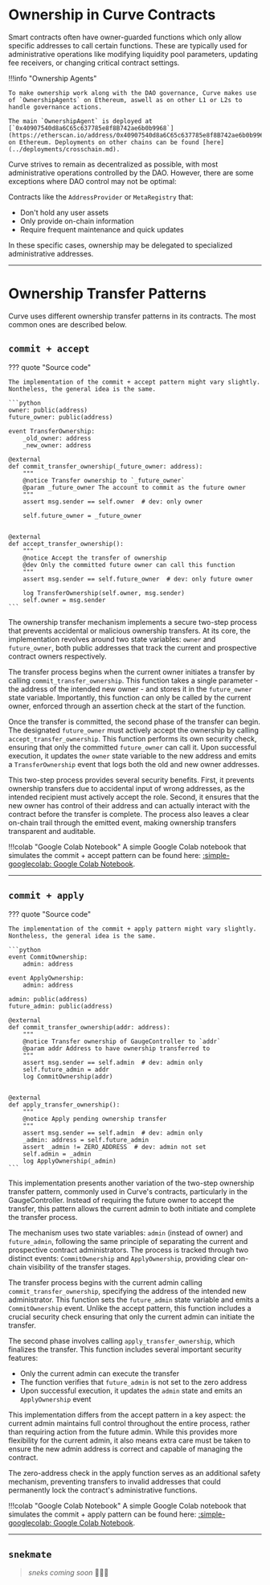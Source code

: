 <h1>Ownership in Curve Contracts</h1>

Smart contracts often have owner-guarded functions which only allow specific addresses to call certain functions. These are typically used for administrative operations like modifying liquidity pool parameters, updating fee receivers, or changing critical contract settings.

!!!info "Ownership Agents"

    To make ownership work along with the DAO governance, Curve makes use of `OwnershipAgents` on Ethereum, aswell as on other L1 or L2s to handle governance actions.

    The main `OwnershipAgent` is deployed at [`0x40907540d8a6C65c637785e8f8B742ae6b0b9968`](https://etherscan.io/address/0x40907540d8a6C65c637785e8f8B742ae6b0b9968) on Ethereum. Deployments on other chains can be found [here](../deployments/crosschain.md).

Curve strives to remain as decentralized as possible, with most administrative operations controlled by the DAO. However, there are some exceptions where DAO control may not be optimal:

Contracts like the `AddressProvider` or `MetaRegistry` that:

- Don't hold any user assets
- Only provide on-chain information
- Require frequent maintenance and quick updates

In these specific cases, ownership may be delegated to specialized administrative addresses.

---

# **Ownership Transfer Patterns**

Curve uses different ownership transfer patterns in its contracts. The most common ones are described below.

## `commit + accept`

??? quote "Source code"

    The implementation of the commit + accept pattern might vary slightly. Nontheless, the general idea is the same.

    ```python
    owner: public(address)
    future_owner: public(address)

    event TransferOwnership:
        _old_owner: address
        _new_owner: address

    @external
    def commit_transfer_ownership(_future_owner: address):
        """
        @notice Transfer ownership to `_future_owner`
        @param _future_owner The account to commit as the future owner
        """
        assert msg.sender == self.owner  # dev: only owner

        self.future_owner = _future_owner


    @external
    def accept_transfer_ownership():
        """
        @notice Accept the transfer of ownership
        @dev Only the committed future owner can call this function
        """
        assert msg.sender == self.future_owner  # dev: only future owner

        log TransferOwnership(self.owner, msg.sender)
        self.owner = msg.sender
    ```

The ownership transfer mechanism implements a secure two-step process that prevents accidental or malicious ownership transfers. At its core, the implementation revolves around two state variables: `owner` and `future_owner`, both public addresses that track the current and prospective contract owners respectively.

The transfer process begins when the current owner initiates a transfer by calling `commit_transfer_ownership`. This function takes a single parameter - the address of the intended new owner - and stores it in the `future_owner` state variable. Importantly, this function can only be called by the current owner, enforced through an assertion check at the start of the function.

Once the transfer is committed, the second phase of the transfer can begin. The designated `future_owner` must actively accept the ownership by calling `accept_transfer_ownership`. This function performs its own security check, ensuring that only the committed `future_owner` can call it. Upon successful execution, it updates the `owner` state variable to the new address and emits a `TransferOwnership` event that logs both the old and new owner addresses.

This two-step process provides several security benefits. First, it prevents ownership transfers due to accidental input of wrong addresses, as the intended recipient must actively accept the role. Second, it ensures that the new owner has control of their address and can actually interact with the contract before the transfer is complete. The process also leaves a clear on-chain trail through the emitted event, making ownership transfers transparent and auditable.

!!!colab "Google Colab Notebook"
    A simple Google Colab notebook that simulates the commit + accept pattern can be found here: [:simple-googlecolab: Google Colab Notebook](https://colab.research.google.com/drive/10cEFQbHxuXFyzi7CnmL3tdsXaQ4GxaeJ?usp=sharing).

---

## `commit + apply`

??? quote "Source code"

    The implementation of the commit + apply pattern might vary slightly. Nontheless, the general idea is the same.

    ```python
    event CommitOwnership:
        admin: address

    event ApplyOwnership:
        admin: address

    admin: public(address)
    future_admin: public(address)

    @external
    def commit_transfer_ownership(addr: address):
        """
        @notice Transfer ownership of GaugeController to `addr`
        @param addr Address to have ownership transferred to
        """
        assert msg.sender == self.admin  # dev: admin only
        self.future_admin = addr
        log CommitOwnership(addr)


    @external
    def apply_transfer_ownership():
        """
        @notice Apply pending ownership transfer
        """
        assert msg.sender == self.admin  # dev: admin only
        _admin: address = self.future_admin
        assert _admin != ZERO_ADDRESS  # dev: admin not set
        self.admin = _admin
        log ApplyOwnership(_admin)
    ```

This implementation presents another variation of the two-step ownership transfer pattern, commonly used in Curve's contracts, particularly in the GaugeController. Instead of requiring the future owner to accept the transfer, this pattern allows the current admin to both initiate and complete the transfer process.

The mechanism uses two state variables: `admin` (instead of owner) and `future_admin`, following the same principle of separating the current and prospective contract administrators. The process is tracked through two distinct events: `CommitOwnership` and `ApplyOwnership`, providing clear on-chain visibility of the transfer stages.

The transfer process begins with the current admin calling `commit_transfer_ownership`, specifying the address of the intended new administrator. This function sets the `future_admin` state variable and emits a `CommitOwnership` event. Unlike the accept pattern, this function includes a crucial security check ensuring that only the current admin can initiate the transfer.

The second phase involves calling `apply_transfer_ownership`, which finalizes the transfer. This function includes several important security features:
- Only the current admin can execute the transfer
- The function verifies that `future_admin` is not set to the zero address
- Upon successful execution, it updates the `admin` state and emits an `ApplyOwnership` event

This implementation differs from the accept pattern in a key aspect: the current admin maintains full control throughout the entire process, rather than requiring action from the future admin. While this provides more flexibility for the current admin, it also means extra care must be taken to ensure the new admin address is correct and capable of managing the contract.

The zero-address check in the apply function serves as an additional safety mechanism, preventing transfers to invalid addresses that could permanently lock the contract's administrative functions.

!!!colab "Google Colab Notebook"
    A simple Google Colab notebook that simulates the commit + apply pattern can be found here: [:simple-googlecolab: Google Colab Notebook](https://colab.research.google.com/drive/1KV25arJ-P4UrscHOx8wjdCaD9H4a9tHx?usp=sharing).

---

## `snekmate`

> *sneks coming soon* 🐍🐍🐍